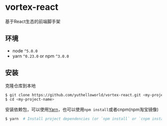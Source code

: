 # vortex-react

基于React生态的前端脚手架

## 环境
* node `^5.0.0`
* yarn `^0.23.0` or npm `^3.0.0`

## 安装

克隆仓库到本地

```bash
$ git clone https://github.com/yuthelloworld/vortex-react.git <my-project-name>
$ cd <my-project-name>
```

安装依赖包，可以使用[Yarn](https://yarnpkg.com/)，也可以使用`npm install`或者cnpm(npm淘宝镜像)

```bash
$ yarn  # Install project dependencies (or `npm install` or `cnpm install`)
```




